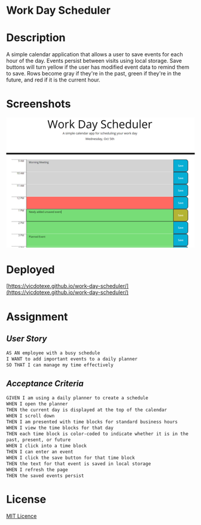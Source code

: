 # Work Day Scheduler

# Description
A simple calendar application that allows a user to save events for each hour of the day. Events persist between visits using local storage. Save buttons will turn yellow if the user has modified event data to remind them to save. Rows become gray if they're in the past, green if they're in the future, and red if it is the current hour.

# Screenshots
![preview of the website!](./assets/screenshot.PNG)
# Deployed
[https://vicdotexe.github.io/work-day-scheduler/](https://vicdotexe.github.io/work-day-scheduler/)
# Assignment

## *User Story*
```
AS AN employee with a busy schedule
I WANT to add important events to a daily planner
SO THAT I can manage my time effectively
```
## *Acceptance Criteria*
```
GIVEN I am using a daily planner to create a schedule
WHEN I open the planner
THEN the current day is displayed at the top of the calendar
WHEN I scroll down
THEN I am presented with time blocks for standard business hours
WHEN I view the time blocks for that day
THEN each time block is color-coded to indicate whether it is in the past, present, or future
WHEN I click into a time block
THEN I can enter an event
WHEN I click the save button for that time block
THEN the text for that event is saved in local storage
WHEN I refresh the page
THEN the saved events persist
```

# License
[MIT Licence](https://github.com/vicdotexe/code-quiz/blob/main/LICENSE)